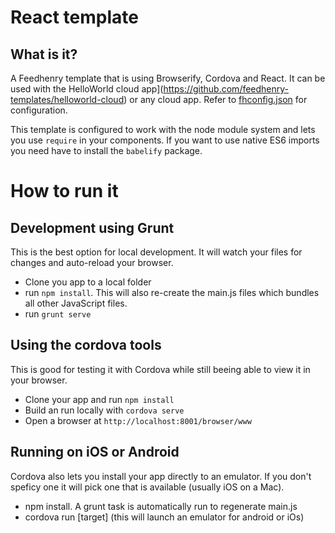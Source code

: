 # React template

## What is it?

A Feedhenry template that is using Browserify, Cordova and React. It can be used with the HelloWorld cloud app](https://github.com/feedhenry-templates/helloworld-cloud) or any cloud app. Refer to [fhconfig.json](www/fhconfig.json) for configuration.

This template is configured to work with the node module system and lets you use `require` in your components. If you want to use native ES6 imports you need have to install the `babelify` package.

# How to run it

## Development using Grunt

This is the best option for local development. It will watch your files for changes and auto-reload your browser.

* Clone you app to a local folder
* run `npm install`. This will also re-create the main.js files which bundles all other JavaScript files.
* run `grunt serve`

## Using the cordova tools

This is good for testing it with Cordova while still beeing able to view it in your browser.

* Clone your app and run `npm install`
* Build an run locally with `cordova serve`
* Open a browser at `http://localhost:8001/browser/www`

## Running on iOS or Android

Cordova also lets you install your app directly to an emulator. If you don't speficy one it will pick one that is available (usually iOS on a Mac).

* npm install. A grunt task is automatically run to regenerate main.js
* cordova run [target] (this will launch an emulator for android or iOs)

